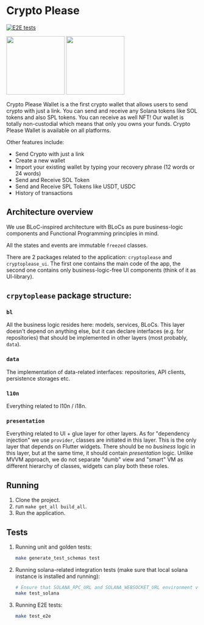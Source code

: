 # Crypto Please

[![E2E tests](https://github.com/cryptoplease/cryptoplease-dart/actions/workflows/e2e_tests.yml/badge.svg)](https://github.com/cryptoplease/cryptoplease-dart/actions/workflows/e2e_tests.yml)

[<img src="https://cdn.animaapp.com/projects/60f68843e4a8f4765ef9aee6/releases/62063634af75239eab619754/img/apple-appstore@2x.png" width="153">](https://apps.apple.com/us/app/crypto-please/id1559625715)
[<img src="https://cdn.animaapp.com/projects/60f68843e4a8f4765ef9aee6/releases/62063634af75239eab619754/img/googleplay-store@2x.png" width="153">](https://play.google.com/store/apps/details?id=com.pleasecrypto.flutter)

Crypto Please Wallet is a the first crypto wallet that allows users to send crypto with just a link. You can send and receive any Solana tokens like SOL tokens and also SPL tokens. You can receive as well NFT! Our wallet is totally non-custodial which means that only you owns your funds. Crypto Please Wallet is available on all platforms.

Other features include:
- Send Crypto with just a link
- Create a new wallet
- Import your existing wallet by typing your recovery phrase (12 words or 24 words)
- Send and Receive SOL Token
- Send and Receive SPL Tokens like USDT, USDC
- History of transactions


## Architecture overview

We use BLoC-inspired architecture with BLoCs as pure business-logic components and Functional Programming principles in mind.

All the states and events are immutable `freezed` classes.

There are 2 packages related to the application: `cryptoplease` and `cryptoplease_ui`. The first one contains the main code of the app, the second one contains only business-logic-free UI components (think of it as UI-library).

## `crpytoplease` package structure:

### `bl`

All the business logic resides here: models, services, BLoCs. This layer doesn't depend on anything else, but it can declare interfaces (e.g. for repositories) that should be implemented in other layers (most probably, `data`).

### `data`

The implementation of data-related interfaces: repositories, API clients, persistence storages etc.

### `l10n`

Everything related to l10n / i18n.

### `presentation`

Everything related to UI + glue layer for other layers. As for "dependency injection" we use `provider`, classes are initiated in this layer. This is the only layer that depends on Flutter widgets. There should be no *business* logic in this layer, but at the same time, it should contain *presentation* logic. Unlike MVVM approach, we do not separate "dumb" view and "smart" VM as different hierarchy of classes, widgets can play both these roles.

## Running

1. Clone the project.
2. run `make get_all build_all`.
3. Run the application.

## Tests

1. Running unit and golden tests:
   ```sh
   make generate_test_schemas test
   ```
2. Running solana-related integration tests (make sure that local solana instance is installed and running):
   ```sh
   # Ensure that SOLANA_RPC_URL and SOLANA_WEBSOCKET_URL environment variables are set
   make test_solana
   ```
3. Running E2E tests:
   ```sh
   make test_e2e
   ```
